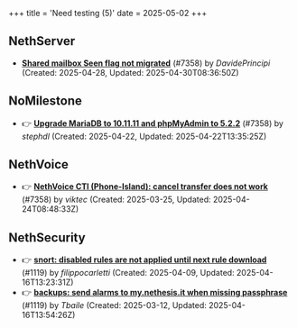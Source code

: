 +++
title = 'Need testing (5)'
date = 2025-05-02
+++

## NethServer
- **[Shared mailbox Seen flag not migrated](https://github.com/NethServer/dev/issues/7428)** (#7358) by *DavidePrincipi* (Created: 2025-04-28, Updated: 2025-04-30T08:36:50Z)

## NoMilestone
- :point_right: **[Upgrade MariaDB to 10.11.11 and phpMyAdmin to 5.2.2](https://github.com/NethServer/dev/issues/7419)** (#7358) by *stephdl* (Created: 2025-04-22, Updated: 2025-04-22T13:35:25Z)

## NethVoice
- :point_right: **[NethVoice CTI (Phone-Island): cancel transfer does not work](https://github.com/NethServer/dev/issues/7358)** (#7358) by *viktec* (Created: 2025-03-25, Updated: 2025-04-24T08:48:33Z)

## NethSecurity
- :point_right: **[snort: disabled rules are not applied until next rule download](https://github.com/NethServer/nethsecurity/issues/1165)** (#1119) by *filippocarletti* (Created: 2025-04-09, Updated: 2025-04-16T13:23:31Z)
- :point_right: **[backups: send alarms to my.nethesis.it when missing passphrase](https://github.com/NethServer/nethsecurity/issues/1119)** (#1119) by *Tbaile* (Created: 2025-03-12, Updated: 2025-04-16T13:54:26Z)

